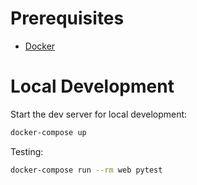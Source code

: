 # Prerequisites

- [Docker](https://docs.docker.com/docker-for-mac/install/)  

# Local Development

Start the dev server for local development:
```bash
docker-compose up
```

Testing:

```bash
docker-compose run --rm web pytest
```
